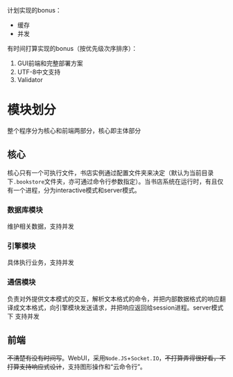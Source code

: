 计划实现的bonus：
- 缓存
- 并发

有时间打算实现的bonus（按优先级次序排序）：
1. GUI前端和完整部署方案
2. UTF-8中文支持
3. Validator

# 模块划分
整个程序分为核心和前端两部分，核心即主体部分
## 核心
核心只有一个可执行文件，书店实例通过配置文件夹来决定（默认为当前目录下`.bookstore`文件夹，亦可通过命令行参数指定）。当书店系统在运行时，有且仅有一个进程，分为interactive模式和server模式。
### 数据库模块
维护相关数据，支持并发
### 引擎模块
具体执行业务，支持并发
### 通信模块
负责对外提供文本模式的交互，解析文本格式的命令，并把内部数据格式的响应翻译成文本格式，向引擎模块发送请求，并把响应返回给session进程。server模式下 支持并发

## 前端
~~不清楚有没有时间写~~。WebUI，采用`Node.JS`+`Socket.IO`，~~不打算弄得很好看，不打算支持响应式设计~~，支持图形操作和“云命令行”。